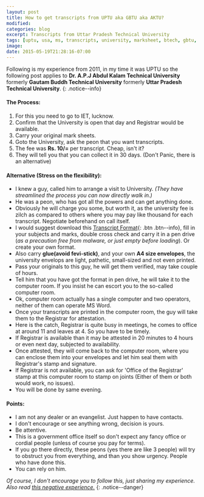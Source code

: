 ```yaml
---
layout: post
title: How to get transcripts from UPTU aka GBTU aka AKTU?
modified:
categories: blog
excerpt: Transcripts from Uttar Pradesh Technical University
tags: [uptu, usa, ms, transcripts, university, marksheet, btech, gbtu, aktu]
image:
date: 2015-05-19T21:28:16-07:00
---
```


Following is my experience from 2011, in my time it was UPTU so the following post applies to **Dr. A.P.J Abdul Kalam Technical University** formerly **Gautam Buddh Technical University** formerly **Uttar Pradesh Technical University**.
{: .notice--info}

#### The Process:

1. For this you need to go to IET, lucknow.
2. Confirm that the University is open that day and Registrar would be available.
3. Carry your original mark sheets.
4. Goto the University, ask the peon that you want transcripts.
5. The fee was __Rs. 10/=__ per transcript. Cheap, isn't it?
6. They will tell you that you can collect it in 30 days. (Don't Panic, there is an alternative)

#### Alternative (Stress on the flexibility):

- I knew a guy, called him to arrange a visit to University. *(They have streamlined the process you can now directly walk in.)*
- He was a peon, who has got all the powers and can get anything done.
- Obviously he will charge you some, but worth it, as the university fee is zilch as compared to others where you may pay like thousand for each transcript. Negotiate beforehand on call itself.
- I would suggest download this [Transcript Format](/blog/uptu-transcript-format/){: .btn .btn--info}, fill in your subjects and marks, double cross check and carry it in a pen drive (_as a precaution free from malware, or just empty before loading_). Or create your own format.
- Also carry **glue(avoid fevi-stick)**, and your own **A4 size envelopes**, the university envelops are light, pathetic, small-sized and not even printed.
- Pass your originals to this guy, he will get them verified, may take couple of hours.
- Tell him that you have got the format in pen drive, he will take it to the computer room. If you insist he can escort you to the so-called computer room.
- Ok, computer room actually has a single computer and two operators, neither of them can operate MS Word.
- Once your transcripts are printed in the computer room, the guy will take them to the Registrar for attestation.
- Here is the catch, Registrar is quite busy in meetings, he comes to office at around 11 and leaves at 4. So you have to be timely.
- If Registrar is available than it may be attested in 20 minutes to 4 hours or even next day, subjected to availability.
- Once attested, they will come back to the computer room, where you can enclose them into your envelopes and let him seal them with Registrar's stamp and signature.
- If Registrar is not available, you can ask for 'Office of the Registrar' stamp at this computer room to stamp on joints (Either of them or both would work, no issues).
- You will be done by same evening.

#### Points:

- I am not any dealer or an evangelist. Just happen to have contacts.
- I don't encourage or see anything wrong, decision is yours.
- Be attentive.
- This is a government office itself so don't expect any fancy office or cordial people (unless of course you pay for terms).
- If you go there directly, these peons (yes there are like 3 people) will try to obstruct you from everything, and than you show urgency. People who have done this.
- You can rely on him.

*Of course, I don't encourage you to follow this, just sharing my experience. Also read [this negative experience.](http://www.ipaidabribe.com/reports/paid/inside-story-obtaining-transcript#gsc.tab=0)*
{: .notice--danger}
